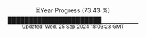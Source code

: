 <p align="center">
⏳Year Progress (73.43 %)<br>
██████████████████████▁▁▁▁▁▁▁▁ <br>
<sub>Updated: Wed, 25 Sep 2024 18:03:23 GMT</sub>
</p>

